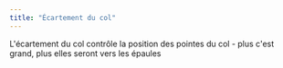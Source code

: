 ```yaml
---
title: "Écartement du col"
---
```


L'écartement du col contrôle la position des pointes du col - plus c'est grand, plus elles seront vers les épaules




